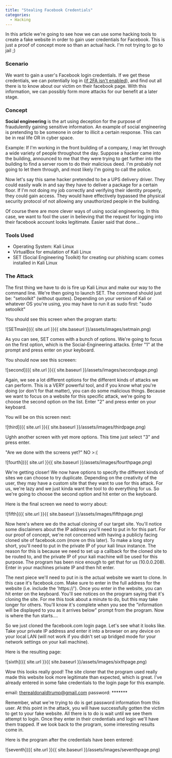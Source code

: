 ```yaml
---
title: "Stealing Facebook Credentials"
categories:
  - Hacking
---
```


In this article we're going to see how we can use some hacking tools to create a fake website in order to gain user credentials for Facebook. This is just a proof of concept more so than an actual hack. I'm not trying to go to jail ;)

### Scenario

We want to gain a user's Facebook login credentials. If we get these credentials, we can potentially log in ([if 2FA isn't enabled](https://freshprinceofhacking.github.io/privacy,%20security%20&%20safety/2FA/)), and find out all there is to know about our victim on their facebook page. With this information, we can possibly form more attacks for our benefit at a later stage. 

### Concept

**Social engineering** is the art using deception for the purpose of fraudulently gaining sensitive information. An example of social engineering is pretending to be someone in order to illicit a certain response. This can be in real life OR in cyber space. 

Example: If I'm working in the front building of a company, I may let through a wide variety of people throughout the day. Suppose a hacker came into the building, announced to me that they were trying to get further into the building to find a server room to do their malicious deed. I'm probably not going to let them through, and most likely I'm going to call the police. 

Now let's say this same hacker pretended to be a UPS delivery driver. They could easily walk in and say they have to deliver a package for a certain floor. If I'm not doing my job correctly and verifying their identity properly, they could gain access. They would have effectively bypassed the physical security protocol of not allowing any unauthorized people in the building. 

Of course there are more clever ways of using social engineering. In this case, we want to fool the user in believing that the request for logging into their facebook account looks legitimate. Easier said that done...


### Tools Used

* Operating System: Kali Linux 
* VirtualBox for emulation of Kali Linux
* SET (Social Engineering Toolkit) for creating our phishing scam: comes installed in Kali Linux 

### The Attack

The first thing we have to do is fire up Kali Linux and make our way to the command line. We're then going to launch SET. The command should just be: "setoolkit" (without quotes). Depending on your version of Kali or whatever OS you're using, you may have to run it as sudo first: "sudo setoolkit"

You should see this screen when the program starts:

![SETmain]({{ site.url }}{{ site.baseurl }}/assets/images/setmain.png)

As you can see, SET comes with a bunch of options. We're going to focus on the first option, which is the Social-Engineering attacks. Enter "1" at the prompt and press enter on your keyboard. 

You should now see this screeen:

![second]({{ site.url }}{{ site.baseurl }}/assets/images/secondpage.png)

Again, we see a lot different options for the different kinds of attacks we can perform. This is a VERY powerful tool, and if you know what you're doing (or don't for that matter), you can do some malicious things. Because we want to focus on a website for this specific attack, we're going to choose the second option on the list. Enter "2" and press enter on your keyboard. 

You will be on this screen next:

![third]({{ site.url }}{{ site.baseurl }}/assets/images/thirdpage.png)

Ughh another screen with yet more options. This time just select "3" and press enter.

"Are we done with the screens yet?" NO >:(

![fourth]({{ site.url }}{{ site.baseurl }}/assets/images/fourthpage.png)

We're getting closer! We now have options to specify the different kinds of sites we can choose to try duplicate. Depending on the creativity of the user, they may have a custom site that they want to use for this attack. For us, we're lazy and we just kinda want the tool to do everything for us. So we're going to choose the second option and hit enter on the keyboard.

Here is the final screen we need to worry about:

![fifth]({{ site.url }}{{ site.baseurl }}/assets/images/fifthpage.png)

Now here's where we do the actual cloning of our target site. You'll notice some disclaimers about the IP address you'll need to put in for this part. For our proof of concept, we're not concerned with having a publicly facing cloned site of facebook.com (more on this later). To make a long story short, you'll need to put in the private IP of your kali linux instance. The reason for this is because we need to set up a callback for the cloned site to be routed to, and the private IP of your kali machine will be used for this purpose. The program has been nice enough to get that for us (10.0.0.208). Enter in your machines private IP and then hit enter.

The next piece we'll need to put in is the actual website we want to clone. In this case it's facebook.com. Make sure to enter in the full address for the website (i.e. include the 'https://'). Once you enter in the website, you can hit enter on the keyboard. You'll see notices on the program saying that it's cloning the site. For me this took about a minute to do, but this may take longer for others. You'll know it's complete when you see the "information will be displayed to you as it arrives below" prompt from the program. Now is where the fun starts....

So we just cloned the facebook.com login page. Let's see what it looks like. Take your private IP address and enter it into a browser on any device on your local LAN (will not work if you didn't set up bridged mode for your network settings on your kali machine).

Here is the resulting page:

![sixth]({{ site.url }}{{ site.baseurl }}/assets/images/sixthpage.png)

Wow this looks really good! The site cloner that the program used really made this website look more legitimate than expected, which is great. I've already entered in some fake credentials to the login page for this example.

email: therealdonaldtrump@gmail.com
password: *******

Remember, what we're trying to do is get password information from this user. At this point in the attack, you will have successfully gotten the victim to get to your fake website. All there is to do is wait until we see them attempt to login. Once they enter in their credentials and login we'll have them trapped. If we look back to the program, some interesting results come in.

Here is the program after the credentials have been entered:

![seventh]({{ site.url }}{{ site.baseurl }}/assets/images/seventhpage.png)





